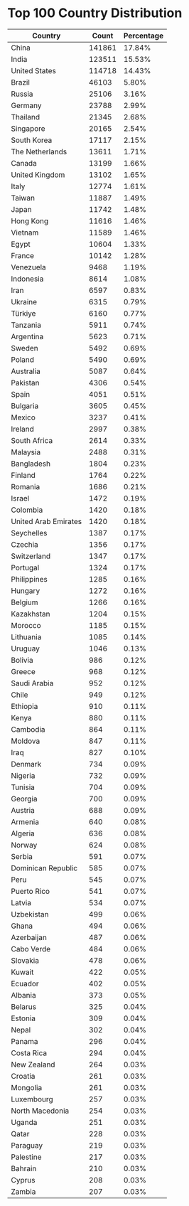 # Top 100 Country Distribution
| Country | Count | Percentage |
|----|----|----|
| China | 141861 | 17.84% |
| India | 123511 | 15.53% |
| United States | 114718 | 14.43% |
| Brazil | 46103 | 5.80% |
| Russia | 25106 | 3.16% |
| Germany | 23788 | 2.99% |
| Thailand | 21345 | 2.68% |
| Singapore | 20165 | 2.54% |
| South Korea | 17117 | 2.15% |
| The Netherlands | 13611 | 1.71% |
| Canada | 13199 | 1.66% |
| United Kingdom | 13102 | 1.65% |
| Italy | 12774 | 1.61% |
| Taiwan | 11887 | 1.49% |
| Japan | 11742 | 1.48% |
| Hong Kong | 11616 | 1.46% |
| Vietnam | 11589 | 1.46% |
| Egypt | 10604 | 1.33% |
| France | 10142 | 1.28% |
| Venezuela | 9468 | 1.19% |
| Indonesia | 8614 | 1.08% |
| Iran | 6597 | 0.83% |
| Ukraine | 6315 | 0.79% |
| Türkiye | 6160 | 0.77% |
| Tanzania | 5911 | 0.74% |
| Argentina | 5623 | 0.71% |
| Sweden | 5492 | 0.69% |
| Poland | 5490 | 0.69% |
| Australia | 5087 | 0.64% |
| Pakistan | 4306 | 0.54% |
| Spain | 4051 | 0.51% |
| Bulgaria | 3605 | 0.45% |
| Mexico | 3237 | 0.41% |
| Ireland | 2997 | 0.38% |
| South Africa | 2614 | 0.33% |
| Malaysia | 2488 | 0.31% |
| Bangladesh | 1804 | 0.23% |
| Finland | 1764 | 0.22% |
| Romania | 1686 | 0.21% |
| Israel | 1472 | 0.19% |
| Colombia | 1420 | 0.18% |
| United Arab Emirates | 1420 | 0.18% |
| Seychelles | 1387 | 0.17% |
| Czechia | 1356 | 0.17% |
| Switzerland | 1347 | 0.17% |
| Portugal | 1324 | 0.17% |
| Philippines | 1285 | 0.16% |
| Hungary | 1272 | 0.16% |
| Belgium | 1266 | 0.16% |
| Kazakhstan | 1204 | 0.15% |
| Morocco | 1185 | 0.15% |
| Lithuania | 1085 | 0.14% |
| Uruguay | 1046 | 0.13% |
| Bolivia | 986 | 0.12% |
| Greece | 968 | 0.12% |
| Saudi Arabia | 952 | 0.12% |
| Chile | 949 | 0.12% |
| Ethiopia | 910 | 0.11% |
| Kenya | 880 | 0.11% |
| Cambodia | 864 | 0.11% |
| Moldova | 847 | 0.11% |
| Iraq | 827 | 0.10% |
| Denmark | 734 | 0.09% |
| Nigeria | 732 | 0.09% |
| Tunisia | 704 | 0.09% |
| Georgia | 700 | 0.09% |
| Austria | 688 | 0.09% |
| Armenia | 640 | 0.08% |
| Algeria | 636 | 0.08% |
| Norway | 624 | 0.08% |
| Serbia | 591 | 0.07% |
| Dominican Republic | 585 | 0.07% |
| Peru | 545 | 0.07% |
| Puerto Rico | 541 | 0.07% |
| Latvia | 534 | 0.07% |
| Uzbekistan | 499 | 0.06% |
| Ghana | 494 | 0.06% |
| Azerbaijan | 487 | 0.06% |
| Cabo Verde | 484 | 0.06% |
| Slovakia | 478 | 0.06% |
| Kuwait | 422 | 0.05% |
| Ecuador | 402 | 0.05% |
| Albania | 373 | 0.05% |
| Belarus | 325 | 0.04% |
| Estonia | 309 | 0.04% |
| Nepal | 302 | 0.04% |
| Panama | 296 | 0.04% |
| Costa Rica | 294 | 0.04% |
| New Zealand | 264 | 0.03% |
| Croatia | 261 | 0.03% |
| Mongolia | 261 | 0.03% |
| Luxembourg | 257 | 0.03% |
| North Macedonia | 254 | 0.03% |
| Uganda | 251 | 0.03% |
| Qatar | 228 | 0.03% |
| Paraguay | 219 | 0.03% |
| Palestine | 217 | 0.03% |
| Bahrain | 210 | 0.03% |
| Cyprus | 208 | 0.03% |
| Zambia | 207 | 0.03% |
